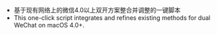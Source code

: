 - 基于现有网络上的微信4.0以上双开方案整合并调整的一键脚本
- This one-click script integrates and refines existing methods for dual WeChat on macOS 4.0+.
